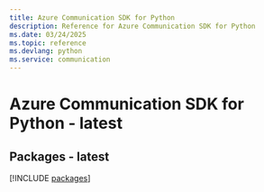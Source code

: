 ```yaml
---
title: Azure Communication SDK for Python
description: Reference for Azure Communication SDK for Python
ms.date: 03/24/2025
ms.topic: reference
ms.devlang: python
ms.service: communication
---
```

# Azure Communication SDK for Python - latest
## Packages - latest
[!INCLUDE [packages](communication-index.md)]